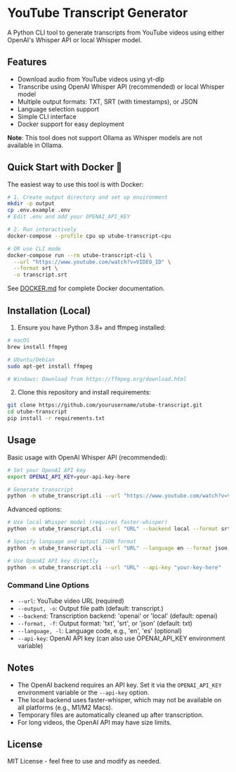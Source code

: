 # YouTube Transcript Generator

A Python CLI tool to generate transcripts from YouTube videos using either OpenAI's Whisper API or local Whisper model.

## Features

- Download audio from YouTube videos using yt-dlp
- Transcribe using OpenAI Whisper API (recommended) or local Whisper model
- Multiple output formats: TXT, SRT (with timestamps), or JSON
- Language selection support
- Simple CLI interface
- Docker support for easy deployment

**Note**: This tool does not support Ollama as Whisper models are not available in Ollama.

## Quick Start with Docker 🐳

The easiest way to use this tool is with Docker:

```bash
# 1. Create output directory and set up environment
mkdir -p output
cp .env.example .env
# Edit .env and add your OPENAI_API_KEY

# 2. Run interactively
docker-compose --profile cpu up utube-transcript-cpu

# OR use CLI mode
docker-compose run --rm utube-transcript-cli \
  --url "https://www.youtube.com/watch?v=VIDEO_ID" \
  --format srt \
  -o transcript.srt
```

See [DOCKER.md](DOCKER.md) for complete Docker documentation.

## Installation (Local)

1. Ensure you have Python 3.8+ and ffmpeg installed:

```bash
# macOS
brew install ffmpeg

# Ubuntu/Debian
sudo apt-get install ffmpeg

# Windows: Download from https://ffmpeg.org/download.html
```

2. Clone this repository and install requirements:

```bash
git clone https://github.com/yourusername/utube-transcript.git
cd utube-transcript
pip install -r requirements.txt
```

## Usage

Basic usage with OpenAI Whisper API (recommended):

```bash
# Set your OpenAI API key
export OPENAI_API_KEY=your-api-key-here

# Generate transcript
python -m utube_transcript.cli --url "https://www.youtube.com/watch?v=VIDEOID" --output transcript.txt
```

Advanced options:

```bash
# Use local Whisper model (requires faster-whisper)
python -m utube_transcript.cli --url "URL" --backend local --format srt

# Specify language and output JSON format
python -m utube_transcript.cli --url "URL" --language en --format json --output transcript.json

# Use OpenAI API key directly
python -m utube_transcript.cli --url "URL" --api-key "your-key-here"
```

### Command Line Options

- `--url`: YouTube video URL (required)
- `--output, -o`: Output file path (default: transcript.<format>)
- `--backend`: Transcription backend: 'openai' or 'local' (default: openai)
- `--format, -f`: Output format: 'txt', 'srt', or 'json' (default: txt)
- `--language, -l`: Language code, e.g., 'en', 'es' (optional)
- `--api-key`: OpenAI API key (can also use OPENAI_API_KEY environment variable)

## Notes

- The OpenAI backend requires an API key. Set it via the `OPENAI_API_KEY` environment variable or the `--api-key` option.
- The local backend uses faster-whisper, which may not be available on all platforms (e.g., M1/M2 Macs).
- Temporary files are automatically cleaned up after transcription.
- For long videos, the OpenAI API may have size limits.

## License

MIT License - feel free to use and modify as needed.
